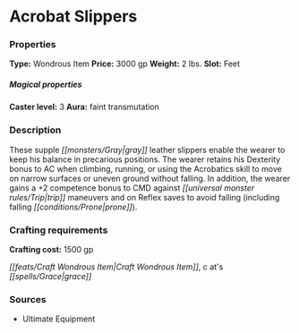 ﻿---
Title: "Acrobat Slippers"
Type: "Wondrous Item"
Price: "3000 gp"
Weight: "2 lbs."
Slot: "Feet"
Caster level: "3"
Aura: "faint transmutation"
Description: |
  "These supple gray leather slippers enable the wearer to keep his balance in precarious positions. The wearer retains his Dexterity bonus to AC when climbing, running, or using the Acrobatics skill to move on narrow surfaces or uneven ground without falling. In addition, the wearer gains a +2 competence bonus to CMD against trip maneuvers and on Reflex saves to avoid falling (including falling prone)."
Crafting cost: "1500 gp"
Sources: "['Ultimate Equipment']"
---

# Acrobat Slippers

### Properties

**Type:** Wondrous Item **Price:** 3000 gp **Weight:** 2 lbs. **Slot:** Feet

##### Magical properties

**Caster level:** 3 **Aura:** faint transmutation

### Description

These supple _[[monsters/Gray|gray]]_ leather slippers enable the wearer to keep his balance in precarious positions. The wearer retains his Dexterity bonus to AC when climbing, running, or using the Acrobatics skill to move on narrow surfaces or uneven ground without falling. In addition, the wearer gains a +2 competence bonus to CMD against _[[universal monster rules/Trip|trip]]_ maneuvers and on Reflex saves to avoid falling (including falling _[[conditions/Prone|prone]]_).

### Crafting requirements

**Crafting cost:** 1500 gp

_[[feats/Craft Wondrous Item|Craft Wondrous Item]]_, c at's _[[spells/Grace|grace]]_

### Sources

* Ultimate Equipment